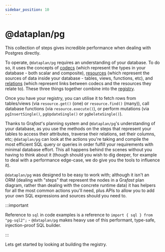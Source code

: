```yaml
---
sidebar_position: 10
---
```


# @dataplan/pg

This collection of steps gives incredible performance when dealing with
Postgres directly.

To operate, `@dataplan/pg` requires an understanding of your database. To do
so, it uses the concepts of [codecs](./codecs.md) (which represent the types in
your database - both scalar and composite), [resources](./resources.md) (which
represent the sources of data inside your database - tables, views, functions,
etc), and [relations](./relations.md) (which represent links between codecs and
the resources they relate to). These three things together combine into the
[registry](./registry.md).

Once you have your registry, you can utilise it to fetch rows from tables/views
(via `resource.get()` (one) or `resource.find()` (many)), call database
functions (via `resource.execute()`), or perform mutations (via
`pgInsertSingle()`, `pgUpdateSingle()` or `pgDeleteSingle()`).

Thanks to Gra*fast*'s planning system and `@dataplan/pg`'s understanding of
your database, as you use the methods on the steps that represent your
tables to access their attributes, traverse their relations, set their
columns, etc; `@dataplan/pg` can look at the actions you're taking and compile
the most efficient SQL query or queries in order fulfill your requirements with
minimal database effort. This all happens behind the scenes without you having
to think about it (though should you wish to dig deeper, for example to deal
with a performance edge-case, we do give you the tools to influence it).

`@dataplan/pg` was designed to be easy to work with; although it isn't an ORM
(dealing with "steps" that represent the nodes in a Gra*fast* plan diagram,
rather than dealing with the concrete runtime data) it has helpers for all
the most common actions you'll need, plus APIs to allow you to add your own
SQL expressions and sources should you need to.

:::important

Reference to `sql` in code examples is a reference to `import { sql } from
"pg-sql2";` - `@dataplan/pg` makes heavy use of this performant, type-safe,
injection-proof SQL builder.

:::

Lets get started by looking at building the registry.
